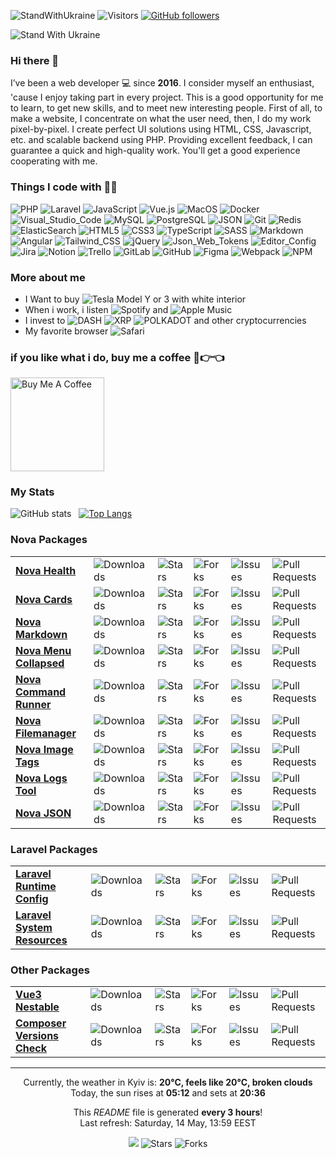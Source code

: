 ![StandWithUkraine](https://raw.githubusercontent.com/stepanenko3/StandWithUkraine/main/badges/StandWithUkraine.svg)
![Visitors](https://visitor-badge.glitch.me/badge?page_id=stepanenko3)
[![GitHub followers](https://img.shields.io/github/followers/stepanenko3?label=follow&style=social)](https://github.com/stepanenko3)

![Stand With Ukraine](https://raw.githubusercontent.com/stepanenko3/StandWithUkraine/main/banner2-direct.svg)

### Hi there 👋

I’ve been a web developer 💻 since **2016**. I consider myself an enthusiast, 'cause I enjoy taking part in every project. This is a good opportunity for me to learn, to get new skills, and to meet new interesting people. First of all, to make a website, I concentrate on what the user need, then, I do my work pixel-by-pixel. I create perfect UI solutions using HTML, CSS, Javascript, etc. and scalable backend using PHP. Providing excellent feedback, I can guarantee a quick and high-quality work. You'll get a good experience cooperating with me.

### Things I code with :man_technologist:
<p>
    <img alt="PHP" src="https://img.shields.io/badge/-PHP-777BB4?style=flat&logo=php&logoColor=white" />
    <img alt="Laravel" src="https://img.shields.io/badge/-Laravel-FF2D20?style=flat&logo=laravel&logoColor=white" />
    <img alt="JavaScript" src="https://img.shields.io/badge/-JavaScript-F7DF1E?style=flat&logo=javascript&logoColor=white" />
    <img alt="Vue.js" src="https://img.shields.io/badge/-Vue.js-777BB4?style=flat&logo=vue.js&logoColor=white" />
    <img alt="MacOS" src="https://img.shields.io/badge/-MacOS-000000?style=flat&logo=apple&logoColor=white" />
    <img alt="Docker" src="https://img.shields.io/badge/-Docker-46a2f1?style=flat&logo=docker&logoColor=white" />
    <img alt="Visual_Studio_Code" src="https://img.shields.io/badge/-Visual_Studio_Code-0078D4?style=flat&logo=visual-studio-code&logoColor=white" />
    <img alt="MySQL" src="https://img.shields.io/badge/-MySQL-4479A1?style=flat&logo=mysql&logoColor=white" />
    <img alt="PostgreSQL" src="https://img.shields.io/badge/-PostgreSQL-316192?style=flat&logo=postgresql&logoColor=white" />
    <img alt="JSON" src="https://img.shields.io/badge/-JSON-0000?style=flat&logo=json&logoColor=white" />
    <img alt="Git" src="https://img.shields.io/badge/-Git-F05032?style=flat&logo=git&logoColor=white" />
    <img alt="Redis" src="https://img.shields.io/badge/-Redis-DC382D?style=flat&logo=redis&logoColor=white" />
    <img alt="ElasticSearch" src="https://img.shields.io/badge/-ElasticSearch-005571?style=flat&logo=elasticsearch&logoColor=white" />
    <img alt="HTML5" src="https://img.shields.io/badge/-HTML5-E34F26?style=flat&logo=html5&logoColor=white" />
    <img alt="CSS3" src="https://img.shields.io/badge/-CSS3-1572B6?style=flat&logo=css3&logoColor=white" />
    <img alt="TypeScript" src="https://img.shields.io/badge/-TypeScript-007ACC?style=flat&logo=typescript&logoColor=white" />
    <img alt="SASS" src="https://img.shields.io/badge/-SASS-CC6699?style=flat&logo=sass&logoColor=white" />
    <img alt="Markdown" src="https://img.shields.io/badge/-Markdown-000000?style=flat&logo=markdown&logoColor=white" />
    <img alt="Angular" src="https://img.shields.io/badge/-Angular-E23237?style=flat&logo=angular&logoColor=white" />
    <img alt="Tailwind_CSS" src="https://img.shields.io/badge/-Tailwind_CSS-38B2AC?style=flat&logo=tailwindcss&logoColor=white" />
    <img alt="jQuery" src="https://img.shields.io/badge/-jQuery-0769AD?style=flat&logo=jquery&logoColor=white" />
    <img alt="Json_Web_Tokens" src="https://img.shields.io/badge/-Json_Web_Tokens-323330?style=flat&logo=json-web-tokens&logoColor=white" />
    <img alt="Editor_Config" src="https://img.shields.io/badge/-Editor_Config-000?style=flat&logo=editorconfig&logoColor=white" />
    <img alt="Jira" src="https://img.shields.io/badge/-Jira-0052CC?style=flat&logo=jira&logoColor=white" />
    <img alt="Notion" src="https://img.shields.io/badge/-Notion-000?style=flat&logo=notion&logoColor=white" />
    <img alt="Trello" src="https://img.shields.io/badge/-Trello-0052CC?style=flat&logo=trello&logoColor=white" />
    <img alt="GitLab" src="https://img.shields.io/badge/-GitLab-330F63?style=flat&logo=gitlab&logoColor=white" />
    <img alt="GitHub" src="https://img.shields.io/badge/-GitHub-100000?style=flat&logo=github&logoColor=white" />
    <img alt="Figma" src="https://img.shields.io/badge/-Figma-F24E1E?style=flat&logo=figma&logoColor=white" />
    <img alt="Webpack" src="https://img.shields.io/badge/-Webpack-8DD6F9?style=flat&logo=webpack&logoColor=white" />
    <img alt="NPM" src="https://img.shields.io/badge/-NPM-CB3837?style=flat&logo=npm&logoColor=white" />
</p>

### More about me

- I Want to buy <img alt="Tesla" src="https://aleen42.github.io/badges/src/tesla.svg" /> Model Y or 3 with white interior
- When i work, i listen <img alt="Spotify" src="https://img.shields.io/badge/Spotify-1ED760?&style=flat&logo=spotify&logoColor=white" /> and <img alt="Apple Music" src="https://img.shields.io/badge/Apple_Music-F34E68?style=flat&logo=apple%20music&logoColor=white" />
- I invest to <img alt="DASH" src="https://img.shields.io/badge/DASH-008DE4?style=flat&logo=dash&logoColor=white" /> <img alt="XRP" src="https://img.shields.io/badge/XRP-black?style=flat&logo=xrp&logoColor=white" /> <img alt="POLKADOT" src="https://img.shields.io/badge/polkadot-E6007A?style=flat&logo=Polkadot&logoColor=fff" /> and other cryptocurrencies
- My favorite browser <img alt="Safari" src="https://img.shields.io/badge/Safari-000000?style=flat&logo=Safari&logoColor=white" />

### if you like what i do, buy me a coffee 🥺👉👈

<a href="https://www.buymeacoffee.com/stepanenko" target="_blank"><img src="https://cdn.buymeacoffee.com/buttons/v2/default-red.png" alt="Buy Me A Coffee" width="150" ></a>

### My Stats

![GitHub stats](https://github-readme-stats.vercel.app/api?username=stepanenko3&count_private=true&show_icons=true)&nbsp;&nbsp;&nbsp;[![Top Langs](https://github-readme-stats.vercel.app/api/top-langs/?username=stepanenko3&layout=compact)](https://github.com/maloun96/github-readme-stats)

### Nova Packages

<table>
  <tbody>
    <tr>
        <td><a href="https://github.com/stepanenko3/nova-health"><b>Nova Health</b></a></td>
        <td><img alt="Downloads" src="https://img.shields.io/packagist/dt/stepanenko3&#x2F;nova-health?style=flat&labelColor=343b41" /></td/>
        <td><img alt="Stars" src="https://img.shields.io/github/stars/stepanenko3/nova-health?style=flat&labelColor=343b41"/></td>
        <td><img alt="Forks" src="https://img.shields.io/github/forks/stepanenko3/nova-health?style=flat&labelColor=343b41"/></td>
        <td><img alt="Issues" src="https://img.shields.io/github/issues/stepanenko3/nova-health?style=flat&labelColor=343b41"/></td>
        <td><img alt="Pull Requests" src="https://img.shields.io/github/issues-pr/stepanenko3/nova-health?style=flat&labelColor=343b41"/></td>
    </tr>
    <tr>
        <td><a href="https://github.com/stepanenko3/nova-cards"><b>Nova Cards</b></a></td>
        <td><img alt="Downloads" src="https://img.shields.io/packagist/dt/stepanenko3&#x2F;nova-cards?style=flat&labelColor=343b41" /></td/>
        <td><img alt="Stars" src="https://img.shields.io/github/stars/stepanenko3/nova-cards?style=flat&labelColor=343b41"/></td>
        <td><img alt="Forks" src="https://img.shields.io/github/forks/stepanenko3/nova-cards?style=flat&labelColor=343b41"/></td>
        <td><img alt="Issues" src="https://img.shields.io/github/issues/stepanenko3/nova-cards?style=flat&labelColor=343b41"/></td>
        <td><img alt="Pull Requests" src="https://img.shields.io/github/issues-pr/stepanenko3/nova-cards?style=flat&labelColor=343b41"/></td>
    </tr>
    <tr>
        <td><a href="https://github.com/stepanenko3/nova-markdown"><b>Nova Markdown</b></a></td>
        <td><img alt="Downloads" src="https://img.shields.io/packagist/dt/stepanenko3&#x2F;nova-markdown?style=flat&labelColor=343b41" /></td/>
        <td><img alt="Stars" src="https://img.shields.io/github/stars/stepanenko3/nova-markdown?style=flat&labelColor=343b41"/></td>
        <td><img alt="Forks" src="https://img.shields.io/github/forks/stepanenko3/nova-markdown?style=flat&labelColor=343b41"/></td>
        <td><img alt="Issues" src="https://img.shields.io/github/issues/stepanenko3/nova-markdown?style=flat&labelColor=343b41"/></td>
        <td><img alt="Pull Requests" src="https://img.shields.io/github/issues-pr/stepanenko3/nova-markdown?style=flat&labelColor=343b41"/></td>
    </tr>
    <tr>
        <td><a href="https://github.com/stepanenko3/nova-menu-collapsed"><b>Nova Menu Collapsed</b></a></td>
        <td><img alt="Downloads" src="https://img.shields.io/packagist/dt/stepanenko3&#x2F;nova-menu-collapsed?style=flat&labelColor=343b41" /></td/>
        <td><img alt="Stars" src="https://img.shields.io/github/stars/stepanenko3/nova-menu-collapsed?style=flat&labelColor=343b41"/></td>
        <td><img alt="Forks" src="https://img.shields.io/github/forks/stepanenko3/nova-menu-collapsed?style=flat&labelColor=343b41"/></td>
        <td><img alt="Issues" src="https://img.shields.io/github/issues/stepanenko3/nova-menu-collapsed?style=flat&labelColor=343b41"/></td>
        <td><img alt="Pull Requests" src="https://img.shields.io/github/issues-pr/stepanenko3/nova-menu-collapsed?style=flat&labelColor=343b41"/></td>
    </tr>
    <tr>
        <td><a href="https://github.com/stepanenko3/nova-command-runner"><b>Nova Command Runner</b></a></td>
        <td><img alt="Downloads" src="https://img.shields.io/packagist/dt/stepanenko3&#x2F;nova-command-runner?style=flat&labelColor=343b41" /></td/>
        <td><img alt="Stars" src="https://img.shields.io/github/stars/stepanenko3/nova-command-runner?style=flat&labelColor=343b41"/></td>
        <td><img alt="Forks" src="https://img.shields.io/github/forks/stepanenko3/nova-command-runner?style=flat&labelColor=343b41"/></td>
        <td><img alt="Issues" src="https://img.shields.io/github/issues/stepanenko3/nova-command-runner?style=flat&labelColor=343b41"/></td>
        <td><img alt="Pull Requests" src="https://img.shields.io/github/issues-pr/stepanenko3/nova-command-runner?style=flat&labelColor=343b41"/></td>
    </tr>
    <tr>
        <td><a href="https://github.com/stepanenko3/nova-filemanager"><b>Nova Filemanager</b></a></td>
        <td><img alt="Downloads" src="https://img.shields.io/packagist/dt/stepanenko3&#x2F;nova-filemanager?style=flat&labelColor=343b41" /></td/>
        <td><img alt="Stars" src="https://img.shields.io/github/stars/stepanenko3/nova-filemanager?style=flat&labelColor=343b41"/></td>
        <td><img alt="Forks" src="https://img.shields.io/github/forks/stepanenko3/nova-filemanager?style=flat&labelColor=343b41"/></td>
        <td><img alt="Issues" src="https://img.shields.io/github/issues/stepanenko3/nova-filemanager?style=flat&labelColor=343b41"/></td>
        <td><img alt="Pull Requests" src="https://img.shields.io/github/issues-pr/stepanenko3/nova-filemanager?style=flat&labelColor=343b41"/></td>
    </tr>
    <tr>
        <td><a href="https://github.com/stepanenko3/nova-image-tags"><b>Nova Image Tags</b></a></td>
        <td><img alt="Downloads" src="https://img.shields.io/packagist/dt/stepanenko3&#x2F;nova-image-tags?style=flat&labelColor=343b41" /></td/>
        <td><img alt="Stars" src="https://img.shields.io/github/stars/stepanenko3/nova-image-tags?style=flat&labelColor=343b41"/></td>
        <td><img alt="Forks" src="https://img.shields.io/github/forks/stepanenko3/nova-image-tags?style=flat&labelColor=343b41"/></td>
        <td><img alt="Issues" src="https://img.shields.io/github/issues/stepanenko3/nova-image-tags?style=flat&labelColor=343b41"/></td>
        <td><img alt="Pull Requests" src="https://img.shields.io/github/issues-pr/stepanenko3/nova-image-tags?style=flat&labelColor=343b41"/></td>
    </tr>
    <tr>
        <td><a href="https://github.com/stepanenko3/nova-logs-tool"><b>Nova Logs Tool</b></a></td>
        <td><img alt="Downloads" src="https://img.shields.io/packagist/dt/stepanenko3&#x2F;nova-logs-tool?style=flat&labelColor=343b41" /></td/>
        <td><img alt="Stars" src="https://img.shields.io/github/stars/stepanenko3/nova-logs-tool?style=flat&labelColor=343b41"/></td>
        <td><img alt="Forks" src="https://img.shields.io/github/forks/stepanenko3/nova-logs-tool?style=flat&labelColor=343b41"/></td>
        <td><img alt="Issues" src="https://img.shields.io/github/issues/stepanenko3/nova-logs-tool?style=flat&labelColor=343b41"/></td>
        <td><img alt="Pull Requests" src="https://img.shields.io/github/issues-pr/stepanenko3/nova-logs-tool?style=flat&labelColor=343b41"/></td>
    </tr>
    <tr>
        <td><a href="https://github.com/stepanenko3/nova-json"><b>Nova JSON</b></a></td>
        <td><img alt="Downloads" src="https://img.shields.io/packagist/dt/stepanenko3&#x2F;nova-json?style=flat&labelColor=343b41" /></td/>
        <td><img alt="Stars" src="https://img.shields.io/github/stars/stepanenko3/nova-json?style=flat&labelColor=343b41"/></td>
        <td><img alt="Forks" src="https://img.shields.io/github/forks/stepanenko3/nova-json?style=flat&labelColor=343b41"/></td>
        <td><img alt="Issues" src="https://img.shields.io/github/issues/stepanenko3/nova-json?style=flat&labelColor=343b41"/></td>
        <td><img alt="Pull Requests" src="https://img.shields.io/github/issues-pr/stepanenko3/nova-json?style=flat&labelColor=343b41"/></td>
    </tr>
  </tbody>
</table>

### Laravel Packages
<table>
  <tbody>
    <tr>
        <td><a href="https://github.com/stepanenko3/laravel-runtime-config"><b>Laravel Runtime Config</b></a></td>
        <td><img alt="Downloads" src="https://img.shields.io/packagist/dt/stepanenko3&#x2F;laravel-runtime-config?style=flat&labelColor=343b41" /></td/>
        <td><img alt="Stars" src="https://img.shields.io/github/stars/stepanenko3/laravel-runtime-config?style=flat&labelColor=343b41"/></td>
        <td><img alt="Forks" src="https://img.shields.io/github/forks/stepanenko3/laravel-runtime-config?style=flat&labelColor=343b41"/></td>
        <td><img alt="Issues" src="https://img.shields.io/github/issues/stepanenko3/laravel-runtime-config?style=flat&labelColor=343b41"/></td>
        <td><img alt="Pull Requests" src="https://img.shields.io/github/issues-pr/stepanenko3/laravel-runtime-config?style=flat&labelColor=343b41"/></td>
    </tr>
    <tr>
        <td><a href="https://github.com/stepanenko3/laravel-system-resources"><b>Laravel System Resources</b></a></td>
        <td><img alt="Downloads" src="https://img.shields.io/packagist/dt/stepanenko3&#x2F;laravel-system-resources?style=flat&labelColor=343b41" /></td/>
        <td><img alt="Stars" src="https://img.shields.io/github/stars/stepanenko3/laravel-system-resources?style=flat&labelColor=343b41"/></td>
        <td><img alt="Forks" src="https://img.shields.io/github/forks/stepanenko3/laravel-system-resources?style=flat&labelColor=343b41"/></td>
        <td><img alt="Issues" src="https://img.shields.io/github/issues/stepanenko3/laravel-system-resources?style=flat&labelColor=343b41"/></td>
        <td><img alt="Pull Requests" src="https://img.shields.io/github/issues-pr/stepanenko3/laravel-system-resources?style=flat&labelColor=343b41"/></td>
    </tr>
  </tbody>
</table>

### Other Packages

<table>
  <tbody>
    <tr>
        <td><a href="https://github.com/stepanenko3/vue3-nestable"><b>Vue3 Nestable</b></a></td>
        <td><img alt="Downloads" src="https://img.shields.io/npm/dt/vue3-nestable?style=flat&labelColor=343b41" /></td/>
        <td><img alt="Stars" src="https://img.shields.io/github/stars/stepanenko3/vue3-nestable?style=flat&labelColor=343b41"/></td>
        <td><img alt="Forks" src="https://img.shields.io/github/forks/stepanenko3/vue3-nestable?style=flat&labelColor=343b41"/></td>
        <td><img alt="Issues" src="https://img.shields.io/github/issues/stepanenko3/vue3-nestable?style=flat&labelColor=343b41"/></td>
        <td><img alt="Pull Requests" src="https://img.shields.io/github/issues-pr/stepanenko3/vue3-nestable?style=flat&labelColor=343b41"/></td>
    </tr>
    <tr>
        <td><a href="https://github.com/stepanenko3/composer-versions-check"><b>Composer Versions Check</b></a></td>
        <td><img alt="Downloads" src="https://img.shields.io/packagist/dt/stepanenko3&#x2F;composer-versions-check?style=flat&labelColor=343b41" /></td/>
        <td><img alt="Stars" src="https://img.shields.io/github/stars/stepanenko3/composer-versions-check?style=flat&labelColor=343b41"/></td>
        <td><img alt="Forks" src="https://img.shields.io/github/forks/stepanenko3/composer-versions-check?style=flat&labelColor=343b41"/></td>
        <td><img alt="Issues" src="https://img.shields.io/github/issues/stepanenko3/composer-versions-check?style=flat&labelColor=343b41"/></td>
        <td><img alt="Pull Requests" src="https://img.shields.io/github/issues-pr/stepanenko3/composer-versions-check?style=flat&labelColor=343b41"/></td>
    </tr>
  </tbody>
</table>


------------
<p align="center">
Currently, the weather in Kyiv is: <b>20°C, feels like 20°C, broken clouds</b><br/>
Today, the sun rises at <b>05:12</b> and sets at <b>20:36</b>
</p>
<p align="center">This <i>README</i> file is generated <b>every 3 hours</b>!</br>Last refresh: Saturday, 14 May, 13:59 EEST</p>
<p align="center"><img src="https://github.com/stepanenko3/stepanenko3/workflows/README%20build/badge.svg" /> <img alt="Stars" src="https://img.shields.io/github/stars/stepanenko3/stepanenko3?style=flat&labelColor=343b41"/> <img alt="Forks" src="https://img.shields.io/github/forks/stepanenko3/stepanenko3?style=flat&labelColor=343b41"/></p>
